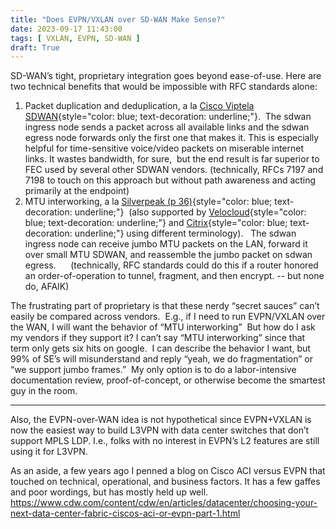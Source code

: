 ```yaml
---
title: "Does EVPN/VXLAN over SD-WAN Make Sense?"
date: 2023-09-17 11:43:00
tags: [ VXLAN, EVPN, SD-WAN ]
draft: True
---
```

SD-WAN’s tight, proprietary integration goes beyond ease-of-use. Here are two technical benefits that would be impossible with RFC standards alone:

1.  Packet duplication and deduplication, a la [Cisco Viptela SDWAN](https://www.cisco.com/c/en/us/td/docs/routers/sdwan/configuration/policies/ios-xe-17/policies-book-xe/packet-duplication.pdf){style="color: blue; text-decoration: underline;"}.  The sdwan ingress node sends a packet across all available links and the sdwan egress node forwards only the first one that makes it. This is especially helpful for time-sensitive voice/video packets on miserable internet links. It wastes bandwidth, for sure,  but the end result is far superior to FEC used by several other SDWAN vendors. (technically, RFCs 7197 and 7198 to touch on this approach but without path awareness and acting primarily at the endpoint)
2.  MTU interworking, a la [Silverpeak (p 36)](https://www.silver-peak.com/sites/default/files/userdocs/appliancemgr_operators_guide_menus_r8-0_revq_may2016.pdf){style="color: blue; text-decoration: underline;"}  (also supported by [Velocloud](https://docs.vmware.com/en/VMware-SD-WAN/4.2/VMware-SD-WAN-Administration-Guide/GUID-72AA55E3-C0F4-4E0A-BFBC-E4077E0F4D6E.html){style="color: blue; text-decoration: underline;"} and [Citrix](https://support.citrix.com/article/CTX236976){style="color: blue; text-decoration: underline;"} using different terminology).   The sdwan ingress node can receive jumbo MTU packets on the LAN, forward it over small MTU SDWAN, and reassemble the jumbo packet on sdwan egress.      (technically, RFC standards could do this if a router honored an order-of-operation to tunnel, fragment, and then encrypt. -- but none do, AFAIK)

The frustrating part of proprietary is that these nerdy “secret sauces” can’t easily be compared across vendors.  E.g., if I need to run EVPN/VXLAN over the WAN, I will want the behavior of “MTU interworking”  But how do I ask my vendors if they support it? I can’t say “MTU interworking” since that term only gets six hits on google.  I can describe the behavior I want, but 99% of SE’s will misunderstand and reply “yeah, we do fragmentation” or “we support jumbo frames.”  My only option is to do a labor-intensive documentation review, proof-of-concept, or otherwise become the smartest guy in the room.

---

Also, the EVPN-over-WAN idea is not hypothetical since EVPN+VXLAN is now the easiest way to build L3VPN with data center switches that don’t support MPLS LDP.  I.e., folks with no interest in EVPN’s L2 features are still using it for L3VPN.
 
As an aside, a few years ago I penned a blog on Cisco ACI versus EVPN that touched on technical, operational, and business factors. It has a few gaffes and poor wordings, but has mostly held up well. https://www.cdw.com/content/cdw/en/articles/datacenter/choosing-your-next-data-center-fabric-ciscos-aci-or-evpn-part-1.html
 
 
